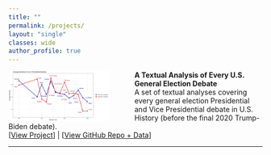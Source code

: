 ```yaml
---
title: ""
permalink: /projects/
layout: "single"
classes: wide
author_profile: true
---
```


<img src="../assets/images/debate_featured.png" width="200" height="auto" alt="" align="left" style="padding-right: 50px;" /> 
<strong> A Textual Analysis of Every U.S. General Election Debate </strong> <br> 
A set of textual analyses covering every general election Presidential and Vice Presidential debate in U.S. History (before the final 2020 Trump-Biden debate). <br>
[<a href="https://domrussel.github.io/assets/files/us_pres_debate.html">View Project</a>] | [<a href="https://github.com/domrussel/us_pres_debate">View GitHub Repo + Data</a>]
<br clear="left"/>
<hr />
